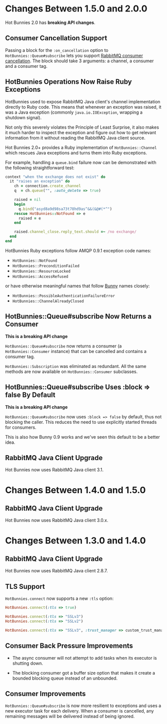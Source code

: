 # Changes Between 1.5.0 and 2.0.0

Hot Bunnies 2.0 has **breaking API changes**.

## Consumer Cancellation Support

Passing a block for the `:on_cancellation` option to `HotBunnies::Queue#subscribe`
lets you support [RabbitMQ consumer cancellation](http://www.rabbitmq.com/consumer-cancel.html). The block should take 3
arguments: a channel, a consumer and a consumer tag.


## HotBunnies Operations Now Raise Ruby Exceptions

HotBunnies used to expose RabbitMQ Java client's channel implementation
directly to Ruby code. This means that whenever an exception was raised,
it was a Java exception (commonly `java.io.IOException`, wrapping a shutdown
signal).

Not only this severely violates the Principle of Least Surprise, it also
makes it much harder to inspect the exception and figure out how to get
relevant information from it without reading the RabbitMQ Java client
source.

Hot Bunnies 2.0+ provides a Ruby implementation of `HotBunnies::Channel`
which rescues Java exceptions and turns them into Ruby
exceptions.

For example, handling a `queue.bind` failure now can be demonstrated
with the following straightforward test:

``` ruby
context "when the exchange does not exist" do
  it "raises an exception" do
    ch = connection.create_channel
    q  = ch.queue("", :auto_delete => true)

    raised = nil
    begin
      q.bind("asyd8a9d98sa73t78hd9as^&&(&@#(*^")
    rescue HotBunnies::NotFound => e
      raised = e
    end

    raised.channel_close.reply_text.should =~ /no exchange/
  end
end
```

HotBunnies Ruby exceptions follow AMQP 0.9.1 exception code names:

 * `HotBunnies::NotFound`
 * `HotBunnies::PreconditionFailed`
 * `HotBunnies::ResourceLocked`
 * `HotBunnies::AccessRefused`

or have otherwise meaningful names that follow [Bunny](http://rubybunny.info) names closely:

 * `HotBunnies::PossibleAuthenticationFailureError`
 * `HotBunnies::ChannelAlreadyClosed`


## HotBunnies::Queue#subscribe Now Returns a Consumer

**This is a breaking API change**

`HotBunnies::Queue#subscribe` now returns a consumer (a `HotBunnies::Consumer` instance)
that can be cancelled and contains a consumer tag.

`HotBunnies::Subscription` was eliminated as redundant. All the same methods are
now available on `HotBunnies::Consumer` subclasses.


## HotBunnies::Queue#subscribe Uses :block => false By Default

**This is a breaking API change**

`HotBunnies::Queue#subscribe` now uses `:block => false` by default, thus
not blocking the caller. This reduces the need to use explicitly
started threads for consumers.

This is also how Bunny 0.9 works and we've seen this default to be
a better idea.


## RabbitMQ Java Client Upgrade

Hot Bunnies now uses RabbitMQ Java client 3.1.



# Changes Between 1.4.0 and 1.5.0

## RabbitMQ Java Client Upgrade

Hot Bunnies now uses RabbitMQ Java client 3.0.x.



# Changes Between 1.3.0 and 1.4.0

## RabbitMQ Java Client Upgrade

Hot Bunnies now uses RabbitMQ Java client 2.8.7.


## TLS Support

`HotBunnies.connect` now supports a new `:tls` option:

``` ruby
HotBunnies.connect(:tls => true)

HotBunnies.connect(:tls => "SSLv3")
HotBunnies.connect(:tls => "SSLv2")

HotBunnies.connect(:tls => "SSLv3", :trust_manager => custom_trust_manager)
```


## Consumer Back Pressure Improvements

  * The async consumer will not attempt to add tasks when its executor is shutting down.

  * The blocking consumer got a buffer size option that makes it create a bounded blocking queue instead of an unbounded.


## Consumer Improvements

`HotBunnies::Queue#subscribe` is now more resilient to exceptions and uses a new
executor task for each delivery. When a consumer is cancelled, any remaining messages
will be delivered instead of being ignored.

